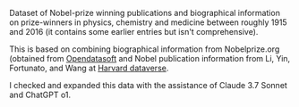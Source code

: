Dataset of Nobel-prize winning publications and biographical information on prize-winners in physics, chemistry and medicine between roughly 1915 and 2016 (it contains some earlier entries but isn't comprehensive).

This is based on combining biographical information from Nobelprize.org (obtained from [Opendatasoft](https://public.opendatasoft.com/explore/dataset/nobel-prize-laureates/information/?flg=en-us&disjunctive.category) and Nobel publication information from Li, Yin, Fortunato, and Wang at [Harvard dataverse](https://dataverse.harvard.edu/dataset.xhtml?persistentId=doi:10.7910/DVN/6NJ5RN).

I checked and expanded this data with the assistance of Claude 3.7 Sonnet and ChatGPT o1.
